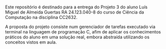 Este repositório é destinado para a entrega do Projeto 3 do aluno Luís Miguel de Almeida Guertas RA 24.123.040-8 do curso de Ciência da Computação na disciplina CC2632.

A proposta do projeto consiste num gerenciador de tarefas executado via terminal na linguagem de programação C, afim de aplicar os conhecimentos práticos do aluno em uma solução real, embora abstraída utilizando os conceitos vistos em aula.
